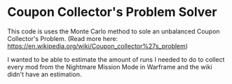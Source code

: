 # Coupon Collector's Problem Solver

This code is uses the Monte Carlo method to sole an unbalanced Coupon Collector's Problem. (Read more here: https://en.wikipedia.org/wiki/Coupon_collector%27s_problem)

I wanted to be able to estimate the amount of runs I needed to do to collect every mod from the Nightmare Mission Mode in Warframe and the wiki didn't have an estimation.
